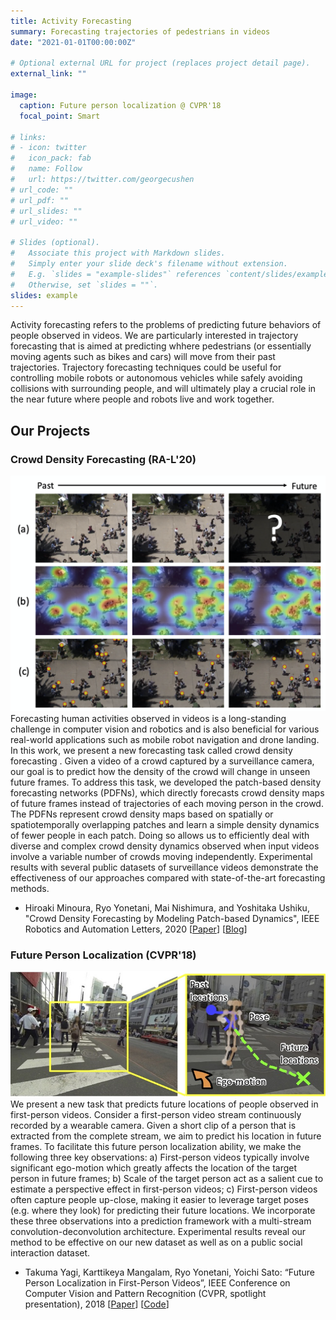 ```yaml
---
title: Activity Forecasting
summary: Forecasting trajectories of pedestrians in videos
date: "2021-01-01T00:00:00Z"

# Optional external URL for project (replaces project detail page).
external_link: ""

image:
  caption: Future person localization @ CVPR'18
  focal_point: Smart

# links:
# - icon: twitter
#   icon_pack: fab
#   name: Follow
#   url: https://twitter.com/georgecushen
# url_code: ""
# url_pdf: ""
# url_slides: ""
# url_video: ""

# Slides (optional).
#   Associate this project with Markdown slides.
#   Simply enter your slide deck's filename without extension.
#   E.g. `slides = "example-slides"` references `content/slides/example-slides.md`.
#   Otherwise, set `slides = ""`.
slides: example
---
```


Activity forecasting refers to the problems of predicting future behaviors of people observed in videos. We are particularly interested in trajectory forecasting that is aimed at predicting whhere pedestrians (or essentially moving agents such as bikes and cars) will move from their past trajectories. Trajectory forecasting techniques could be useful for controlling mobile robots or autonomous vehicles while safely avoiding collisions with surrounding people, and will ultimately play a crucial role in the near future where people and robots live and work together.


## Our Projects
### Crowd Density Forecasting (RA-L'20)
![mynu_ral2020.png](mynu_ral2020.png)
Forecasting human activities observed in videos is a long-standing challenge in computer vision and robotics and is also beneficial for various real-world applications such as mobile robot navigation and drone landing. In this work, we present a new forecasting task called crowd density forecasting . Given a video of a crowd captured by a surveillance camera, our goal is to predict how the density of the crowd will change in unseen future frames. To address this task, we developed the patch-based density forecasting networks (PDFNs), which directly forecasts crowd density maps of future frames instead of trajectories of each moving person in the crowd. The PDFNs represent crowd density maps based on spatially or spatiotemporally overlapping patches and learn a simple density dynamics of fewer people in each patch. Doing so allows us to efficiently deal with diverse and complex crowd density dynamics observed when input videos involve a variable number of crowds moving independently. Experimental results with several public datasets of surveillance videos demonstrate the effectiveness of our approaches compared with state-of-the-art forecasting methods.

- Hiroaki Minoura, Ryo Yonetani, Mai Nishimura, and Yoshitaka Ushiku, "Crowd Density Forecasting by Modeling Patch-based Dynamics", IEEE Robotics and Automation Letters, 2020 [[Paper](https://ieeexplore.ieee.org/document/9286551)] [[Blog](https://medium.com/sinicx/crowd-density-forecasting-by-modeling-patch-based-dynamics-ieee-ra-l-4053a276c2f4)]

### Future Person Localization (CVPR'18)
![featured.jpg](featured.jpg)
We present a new task that predicts future locations of people observed in first-person videos. Consider a first-person video stream continuously recorded by a wearable camera. Given a short clip of a person that is extracted from the complete stream, we aim to predict his location in future frames. To facilitate this future person localization ability, we make the following three key observations: a) First-person videos typically involve significant ego-motion which greatly affects the location of the target person in future frames; b) Scale of the target person act as a salient cue to estimate a perspective effect in first-person videos; c) First-person videos often capture people up-close, making it easier to leverage target poses (e.g. where they look) for predicting their future locations. We incorporate these three observations into a prediction framework with a multi-stream convolution-deconvolution architecture. Experimental results reveal our method to be effective on our new dataset as well as on a public social interaction dataset.

- Takuma Yagi, Karttikeya Mangalam, Ryo Yonetani, Yoichi Sato: “Future Person Localization in First-Person Videos”, IEEE Conference on Computer Vision and Pattern Recognition (CVPR, spotlight presentation), 2018 [[Paper](https://openaccess.thecvf.com/content_cvpr_2018/html/Yagi_Future_Person_Localization_CVPR_2018_paper.html)] [[Code](https://github.com/takumayagi/fpl)]
